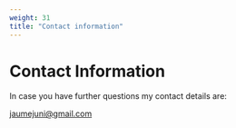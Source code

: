 ```yaml
---
weight: 31
title: "Contact information"
---
```


# Contact Information

In case you have further questions my contact details are:

jaumejuni@gmail.com